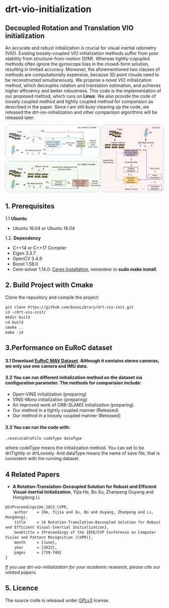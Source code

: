
# drt-vio-initialization
## Decoupled Rotation and Translation VIO initialization
An accurate and robust initialization is crucial for visual inertial odometry (VIO). Existing loosely-coupled VIO initialization methods suffer from poor stability from structure-from-motion (SfM). Whereas tightly-copupled methods often ignore the gyroscope bias in the closed-form solution, resulting in limited accuracy. Moreover, the aforementioned two classes of methods are computationally expensive, because 3D point clouds need to be reconstructed simultaneously. We propose a novel VIO initialization method, which decouples rotation and translation estimation, and achieves higher efficiency and better robustness. This code is the implementation of our proposed method, which runs on **Linux**. We also provide the code of loosely coupled method and tightly coupled method for comparision as described in the paper. Since I am still busy cleaning up the code,  we released  the drt-vio-initialization and other comparison algorithms will be released later.

![pipeline](doc/image/pipline.jpg)

## 1. Prerequisites
1.1 **Ubuntu** 
* Ubuntu 16.04 or Ubuntu 18.04

1.2. **Dependency**

* C++14 or C++17 Compiler
* Eigen 3.3.7
* OpenCV 3.4.9
* Boost 1.58.0
* Cere-solver 1.14.0: [Ceres Installation](http://ceres-solver.org/installation.html), remember to **sudo make install**.

## 2. Build Project with Cmake
Clone the repository and compile the project:
```
git clone https://github.com/boxuLibrary/drt-vio-init.git
cd ~/drt-vio-init/
mkdir build
cd build
cmake ..
make -j4
```

## 3.Performance on EuRoC dataset


#### 3.1 Download [EuRoC MAV Dataset](http://projects.asl.ethz.ch/datasets/doku.php?id=kmavvisualinertialdatasets). Although it contains stereo cameras, we only use one camera and IMU data.

#### 3.2 You can run different initialization method on the dataset via configuration parameter. The methods for comparision include:
* Open-VINS initialization (preparing)
* VINS-Mono initialization (preparing)
* An improved work of ORB-SLAM3 initializaiton (preparing)
* Our method in a tightly coupled manner (Released)
* Our method in a loosely coupled manner (Released)

#### 3.3 You can run the code with:

```
./executableFile codeType dataType
```
where codeType means the initialization method. You can set to be drtTightly or drtLoosely. And dataType means the name of save file, that is consistent with the running dataset.


## 4 Related Papers

- **A Rotation-Translation-Decoupled Solution for Robust and Efficient Visual-Inertial Initialization**, Yijia He, Bo Xu, Zhanpeng Ouyang and Hongdong Li.

```
@InProceedings{He_2023_CVPR,
    author    = {He, Yijia and Xu, Bo and Ouyang, Zhanpeng and Li, Hongdong},
    title     = {A Rotation-Translation-Decoupled Solution for Robust and Efficient Visual-Inertial Initialization},
    booktitle = {Proceedings of the IEEE/CVF Conference on Computer Vision and Pattern Recognition (CVPR)},
    month     = {June},
    year      = {2023},
    pages     = {739-748}
}
```

*If you use drt-vio-initialization for your academic research, please cite our related papers.*

<!-- ## 5. Acknowledgements -->


## 5. Licence
The source code is released under [GPLv3](http://www.gnu.org/licenses/) license.

